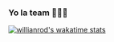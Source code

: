 ### Yo la team 👋👋👋
[![willianrod's wakatime stats](https://github-readme-stats.vercel.app/api/wakatime?username=@RenNatchez)](https://github.com/anuraghazra/github-readme-stats)
<!--
**RenNatchez/RenNatchez** is a ✨ _special_ ✨ repository because its `README.md` (this file) appears on your GitHub profile.

Here are some ideas to get you started:

- 🔭 I’m currently working on ...
- 🌱 I’m currently learning ...
- 👯 I’m looking to collaborate on ...
- 🤔 I’m looking for help with ...
- 💬 Ask me about ...
- 📫 How to reach me: ...
- 😄 Pronouns: ...
- ⚡ Fun fact: ...
-->
